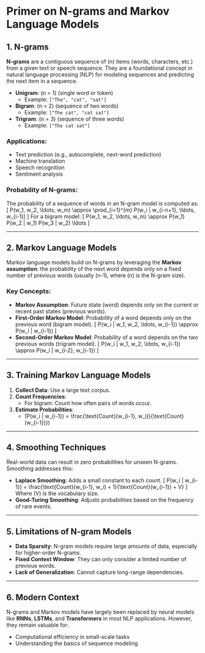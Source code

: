 # Primer on N-grams and Markov Language Models

## **1. N-grams**

**N-grams** are a contiguous sequence of \(n\) items (words, characters, etc.) from a given text or speech sequence. They are a foundational concept in natural language processing (NLP) for modeling sequences and predicting the next item in a sequence.

- **Unigram**: \(n = 1\) (single word or token)
  - Example: `["The", "cat", "sat"]`
- **Bigram**: \(n = 2\) (sequence of two words)
  - Example: `["The cat", "cat sat"]`
- **Trigram**: \(n = 3\) (sequence of three words)
  - Example: `["The cat sat"]`

### **Applications**:
- Text prediction (e.g., autocomplete, next-word prediction)
- Machine translation
- Speech recognition
- Sentiment analysis

### **Probability of N-grams**:
The probability of a sequence of words in an N-gram model is computed as:
\[
P(w_1, w_2, \ldots, w_m) \approx \prod_{i=1}^{m} P(w_i | w_{i-n+1}, \ldots, w_{i-1})
\]
For a bigram model:
\[
P(w_1, w_2, \ldots, w_m) \approx P(w_1) P(w_2 | w_1) P(w_3 | w_2) \ldots
\]

---

## **2. Markov Language Models**

Markov language models build on N-grams by leveraging the **Markov assumption**: the probability of the next word depends only on a fixed number of previous words (usually \(n-1\), where \(n\) is the N-gram size).

### **Key Concepts**:
- **Markov Assumption**: Future state (word) depends only on the current or recent past states (previous words).
- **First-Order Markov Model**: Probability of a word depends only on the previous word (bigram model).
  \[
  P(w_i | w_1, w_2, \ldots, w_{i-1}) \approx P(w_i | w_{i-1})
  \]
- **Second-Order Markov Model**: Probability of a word depends on the two previous words (trigram model).
  \[
  P(w_i | w_1, w_2, \ldots, w_{i-1}) \approx P(w_i | w_{i-2}, w_{i-1})
  \]

---

## **3. Training Markov Language Models**

1. **Collect Data**: Use a large text corpus.
2. **Count Frequencies**:
   - For bigram: Count how often pairs of words occur.
3. **Estimate Probabilities**:
   - \(P(w_i | w_{i-1}) = \frac{\text{Count}(w_{i-1}, w_i)}{\text{Count}(w_{i-1})}\)

---

## **4. Smoothing Techniques**

Real-world data can result in zero probabilities for unseen N-grams. Smoothing addresses this:
- **Laplace Smoothing**: Adds a small constant to each count.
  \[
  P(w_i | w_{i-1}) = \frac{\text{Count}(w_{i-1}, w_i) + 1}{\text{Count}(w_{i-1}) + V}
  \]
  Where \(V\) is the vocabulary size.
- **Good-Turing Smoothing**: Adjusts probabilities based on the frequency of rare events.

---

## **5. Limitations of N-gram Models**

- **Data Sparsity**: N-gram models require large amounts of data, especially for higher-order N-grams.
- **Fixed Context Window**: They can only consider a limited number of previous words.
- **Lack of Generalization**: Cannot capture long-range dependencies.

---

## **6. Modern Context**

N-grams and Markov models have largely been replaced by neural models like **RNNs**, **LSTMs**, and **Transformers** in most NLP applications. However, they remain valuable for:
- Computational efficiency in small-scale tasks
- Understanding the basics of sequence modeling
